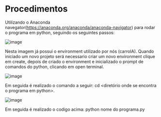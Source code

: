 # Procedimentos

Utilizando o Anaconda navegator(https://anaconda.org/anaconda/anaconda-navigator) para rodar o programa em python, seguindo os seguintes passos:

![image](https://user-images.githubusercontent.com/31252029/33347808-e866fef4-d472-11e7-8353-5c982476c267.png)

Nesta imagem já possui o environment utilizado por nós (carroIA). Quando iniciado um novo projeto será necessario criar um novo environment clique em create, depois de criado o environment e inicializado o prompt de comandos do python, clicando em open terminal.

![image](https://user-images.githubusercontent.com/31252029/33348059-a78a1064-d473-11e7-9138-fe16bf9f50e2.png)

Em seguida é realizado o comando a seguir: cd <diretório onde se encontra o programa em python>.

![image](https://user-images.githubusercontent.com/31252029/33348195-26530e82-d474-11e7-8b0e-31b082ffba80.png)

Em seguida é realizado o codigo acima: python nome do programa.py 













